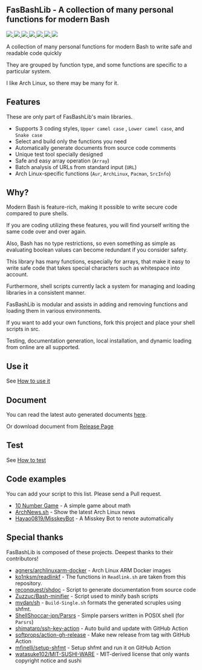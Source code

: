 ## FasBashLib - A collection of many personal functions for modern Bash

<p>
    <a href="/LICENSE.md">
        <img src="https://img.shields.io/badge/license-MIT--SUSHI-orange?style=flat-square">
    </a>
    <a href="https://github.com/Hayao0819/FasBashLib/actions">
        <img src="https://img.shields.io/github/workflow/status/Hayao0819/FasBashLib/Test%20library?style=flat-square">
    </a>
    <a href="https://github.com/Hayao0819/FasBashLib/stargazers">
        <img src="https://img.shields.io/github/stars/Hayao0819/FasBashLib?color=yellow&style=flat-square&logo=github">
    </a>
    <a href="https://github.com/Hayao0819/FasBashLib/commits/">
        <img src="https://img.shields.io/github/last-commit/Hayao0819/FasBashLib?style=flat-square">
    </a>
    <a href="https://github.com/Hayao0819/FasBashLib/commits/">
        <img src="https://img.shields.io/github/commit-activity/m/Hayao0819/FasBashLib?style=flat-square">
    </a>
    <a href="https://github.com/Hayao0819/FasBashLib/">
        <img src="https://img.shields.io/github/repo-size/Hayao0819/FasBashLib?style=flat-square">
    </a>
    <a href="https://github.com/Hayao0819/FasBashLib">
        <img src="https://img.shields.io/tokei/lines/github/Hayao0819/FasBashLib?style=flat-square">
    </a>
</p>

A collection of many personal functions for modern Bash to write safe and readable code quickly

They are grouped by function type, and some functions are specific to a particular system.

I like Arch Linux, so there may be many for it.

## Features
These are only part of FasBashLib's main libraries.

- Supports 3 coding styles, `Upper camel case` , `Lower camel case`, and `Snake case`
- Select and build only the functions you need
- Automatically generate documents from source code comments
- Unique test tool specially designed
- Safe and easy array operation (`Array`)
- Batch analysis of URLs from standard input (`URL`)
- Arch Linux-specific functions (`Aur`, `ArchLinux`, `Pacman`, `SrcInfo`)

## Why?

Modern Bash is feature-rich, making it possible to write secure code compared to pure shells.

If you are coding utilizing these features, you will find yourself writing the same code over and over again.

Also, Bash has no type restrictions, so even something as simple as evaluating boolean values can become redundant if you consider safety.

This library has many functions, especially for arrays, that make it easy to write safe code that takes special characters such as whitespace into account.

Furthermore, shell scripts currently lack a system for managing and loading libraries in a consistent manner.

FasBashLib is modular and assists in adding and removing functions and loading them in various environments.

If you want to add your own functions, fork this project and place your shell scripts in src.

Testing, documentation generation, local installation, and dynamic loading from online are all supported.

## Use it

See [How to use it](./docs/USE.md)

## Document

You can read the latest auto generated documents [here](https://github.com/Hayao0819/FasBashLib/tree/build-0.2.x/docs/lib).

Or download document from [Release Page](https://github.com/Hayao0819/FasBashLib/releases)

## Test

See [How to test](./docs/TEST.md)

## Code examples

You can add your script to this list. Please send a Pull request.

- [10 Number Game](https://gist.github.com/Hayao0819/caad8ef3952bdfef7287ef8c5d71e03c) - A simple game about math
- [ArchNews.sh](https://gist.github.com/Hayao0819/897be45dfedb0aa4fcc2735a0831966f) - Show the latest Arch Linux news
- [Hayao0819/MisskeyBot](https://github.com/Hayao0819/MisskeyBot) - A Misskey Bot to renote automatically

## Special thanks

FasBashLib is composed of these projects. Deepest thanks to their contributors!

- [agners/archlinuxarm-docker](https://github.com/agners/archlinuxarm-docker) - Arch Linux ARM Docker images
- [ko1nksm/readlinkf](https://github.com/ko1nksm/readlinkf) - The functions in `Readlink.sh` are taken from this repository.
- [reconquest/shdoc](https://github.com/reconquest/shdoc) - Script to generate documentation from source code
- [Zuzzuc/Bash-minifier](https://github.com/Zuzzuc/Bash-minifier) - Script used to minify bash scripts
- [mvdan/sh](https://github.com/mvdan/sh) - `Build-Single.sh` formats the generated scruples using shfmt.
- [ShellShoccar-jpn/Parsrs](https://github.com/ShellShoccar-jpn/Parsrs) - Simple parsers written in POSIX shell (for `Parsrs`)
- [shimataro/ssh-key-action](https://github.com/shimataro/ssh-key-action) - Auto build and update with GitHub Action
- [softprops/action-gh-release](https://github.com/softprops/action-gh-release) - Make new release from tag with GitHub Action
- [mfinelli/setup-shfmt](https://github.com/mfinelli/setup-shfmt) - Setup shfmt and run it on GitHub Action
- [watasuke102/MIT-SUSHI-WARE](https://github.com/watasuke102/mit-sushi-ware) - MIT-derived license that only wants copyright notice and sushi
